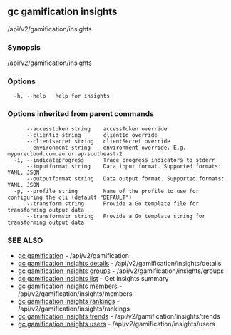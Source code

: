 ## gc gamification insights

/api/v2/gamification/insights

### Synopsis

/api/v2/gamification/insights

### Options

```
  -h, --help   help for insights
```

### Options inherited from parent commands

```
      --accesstoken string    accessToken override
      --clientid string       clientId override
      --clientsecret string   clientSecret override
      --environment string    environment override. E.g. mypurecloud.com.au or ap-southeast-2
  -i, --indicateprogress      Trace progress indicators to stderr
      --inputformat string    Data input format. Supported formats: YAML, JSON
      --outputformat string   Data output format. Supported formats: YAML, JSON
  -p, --profile string        Name of the profile to use for configuring the cli (default "DEFAULT")
      --transform string      Provide a Go template file for transforming output data
      --transformstr string   Provide a Go template string for transforming output data
```

### SEE ALSO

* [gc gamification](gc_gamification.html)	 - /api/v2/gamification
* [gc gamification insights details](gc_gamification_insights_details.html)	 - /api/v2/gamification/insights/details
* [gc gamification insights groups](gc_gamification_insights_groups.html)	 - /api/v2/gamification/insights/groups
* [gc gamification insights list](gc_gamification_insights_list.html)	 - Get insights summary
* [gc gamification insights members](gc_gamification_insights_members.html)	 - /api/v2/gamification/insights/members
* [gc gamification insights rankings](gc_gamification_insights_rankings.html)	 - /api/v2/gamification/insights/rankings
* [gc gamification insights trends](gc_gamification_insights_trends.html)	 - /api/v2/gamification/insights/trends
* [gc gamification insights users](gc_gamification_insights_users.html)	 - /api/v2/gamification/insights/users



